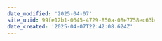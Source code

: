 ```yaml
---
date_modified: '2025-04-07'
site_uuid: 99fe12b1-0645-4729-850a-08e7758ec63b
date_created: '2025-04-07T22:42:08.624Z'
---
```



